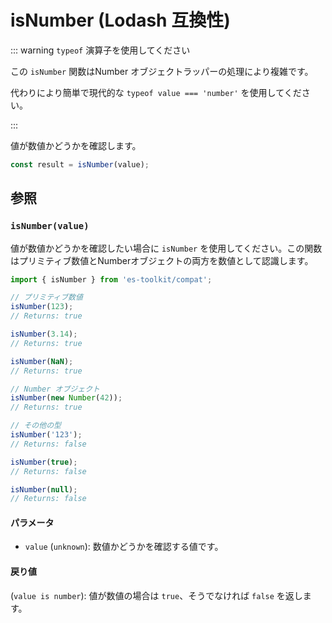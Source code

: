 # isNumber (Lodash 互換性)

::: warning `typeof` 演算子を使用してください

この `isNumber` 関数はNumber オブジェクトラッパーの処理により複雑です。

代わりにより簡単で現代的な `typeof value === 'number'` を使用してください。

:::

値が数値かどうかを確認します。

```typescript
const result = isNumber(value);
```

## 参照

### `isNumber(value)`

値が数値かどうかを確認したい場合に `isNumber` を使用してください。この関数はプリミティブ数値とNumberオブジェクトの両方を数値として認識します。

```typescript
import { isNumber } from 'es-toolkit/compat';

// プリミティブ数値
isNumber(123);
// Returns: true

isNumber(3.14);
// Returns: true

isNumber(NaN);
// Returns: true

// Number オブジェクト
isNumber(new Number(42));
// Returns: true

// その他の型
isNumber('123');
// Returns: false

isNumber(true);
// Returns: false

isNumber(null);
// Returns: false
```

#### パラメータ

- `value` (`unknown`): 数値かどうかを確認する値です。

#### 戻り値

(`value is number`): 値が数値の場合は `true`、そうでなければ `false` を返します。
